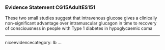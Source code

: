 ### Evidence Statement CG15AdultES151
These two small studies suggest that intravenous glucose gives a clinically non-significant advantage over intramuscular glucagon in time to recovery of consciousness in people with Type 1 diabetes in hypoglycaemic coma

---
niceevidencecategory: Ib
...


